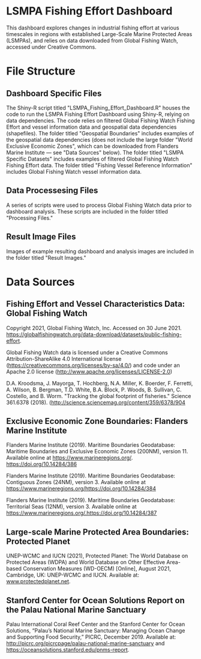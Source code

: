 # LSMPA Fishing Effort Dashboard


This dashboard explores changes in industrial fishing effort at various timescales in regions with established Large-Scale Marine Protected Areas (LSMPAs), and relies on data downloaded from Global Fishing Watch, accessed under Creative Commons.

# File Structure
## Dashboard Specific Files
The Shiny-R script titled "LSMPA_Fishing_Effort_Dashboard.R" houses the code to run the LSMPA Fishing Effort Dashboard using Shiny-R, relying on data dependencies. The code relies on filtered Global Fishing Watch Fishing Effort and vessel information data and geospatial data dependencies (shapefiles). The folder titled "Geospatial Boundaries" includes examples of the geospatial data dependencies (does not include the large folder "World Exclusive Economic Zones", which can be downloaded from Flanders Marine Institute — see "Data Sources" below). The folder titled "LSMPA Specific Datasets" includes examples of filtered Global Fishing Watch Fishing Effort data. The folder titled "Fishing Vessel Reference Information" includes Global Fishing Watch vessel information data.


## Data Processesing Files
A series of scripts were used to process Global Fishing Watch data prior to dashboard analysis. These scripts are included in the folder titled "Processing Files."

## Result Image Files
Images of example resulting dashboard and analysis images are included in the folder titled "Result Images."

# Data Sources
## Fishing Effort and Vessel Characteristics Data: Global Fishing Watch
Copyright 2021, Global Fishing Watch, Inc. Accessed on 30 June 2021. https://globalfishingwatch.org/data-download/datasets/public-fishing-effort.

Global Fishing Watch data is licensed under a Creative Commons Attribution-ShareAlike 4.0 International license (https://creativecommons.org/licenses/by-sa/4.0/) and code under an Apache 2.0 license (http://www.apache.org/licenses/LICENSE-2.0)
                        
D.A. Kroodsma, J. Mayorga, T. Hochberg, N.A. Miller, K. Boerder, F. Ferretti, A. Wilson, B. Bergman, T.D. White, B.A. Block, P. Woods, B. Sullivan, C. Costello, and B. Worm. "Tracking the global footprint of fisheries." Science 361.6378 (2018). (http://science.sciencemag.org/content/359/6378/904                        
                        
## Exclusive Economic Zone Boundaries: Flanders Marine Institute
Flanders Marine Institute (2019). Maritime Boundaries Geodatabase: Maritime Boundaries and Exclusive Economic Zones (200NM), version 11. Available online at https://www.marineregions.org/. https://doi.org/10.14284/386
                        
Flanders Marine Institute (2019). Maritime Boundaries Geodatabase: Contiguous Zones (24NM), version 3. Available online at https://www.marineregions.org/https://doi.org/10.14284/384
                       
Flanders Marine Institute (2019). Maritime Boundaries Geodatabase: Territorial Seas (12NM), version 3. Available online at https://www.marineregions.org/.https://doi.org/10.14284/387
                        
                        
## Large-scale Marine Protected Area Boundaries: Protected Planet
UNEP-WCMC and IUCN (2021), Protected Planet: The World Database on Protected Areas (WDPA) and World Database on Other Effective Area-based Conservation Measures (WD-OECM) [Online], August 2021, Cambridge, UK: UNEP-WCMC and IUCN. Available at: www.protectedplanet.net.
                        
## Stanford Center for Ocean Solutions Report on the Palau National Marine Sanctuary
Palau International Coral Reef Center and the Stanford Center for Ocean Solutions, “Palau’s National Marine Sanctuary: Managing Ocean Change and Supporting Food Security,” PICRC, December 2019. Available at: http://picrc.org/picrcpage/palau-national-marine-sanctuary and https://oceansolutions.stanford.edu/pnms-report.
                        
